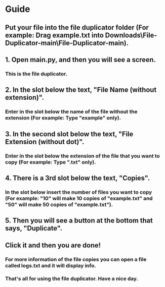 # Guide


## Put your file into the file duplicator folder (For example: Drag example.txt into Downloads\File-Duplicator-main\File-Duplicator-main\).


## 1. Open main.py, and then you will see a screen.
### This is the file duplicator.


## 2. In the slot below the text, "File Name (without extension)".
### Enter in the slot below the name of the file without the extension (For example: Type "example" only).


## 3. In the second slot below the text, "File Extension (without dot)".
### Enter in the slot below the extension of the file that you want to copy (For example: Type ".txt" only).


## 4. There is a 3rd slot below the text, "Copies".
### In the slot below insert the number of files you want to copy (For example: "10" will make 10 copies of "example.txt" and "50" will make 50 copies of "example.txt").


## 5. Then you will see a button at the bottom that says, "Duplicate".
## Click it and then you are done!
### For more information of the file copies you can open a file called logs.txt and it will display info.


### That's all for using the file duplicator. Have a nice day.
